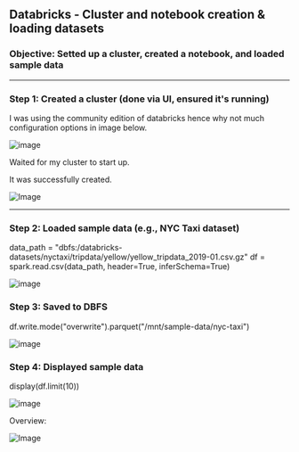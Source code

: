 ## Databricks - Cluster and notebook creation & loading datasets
### Objective: Setted up a cluster, created a notebook, and loaded sample data

***


### Step 1: Created a cluster (done via UI, ensured it's running)
I was using the community edition of databricks hence why not much configuration options in image below.

![image](https://github.com/user-attachments/assets/26af636f-ddae-4945-8772-713b184f2338)


Waited for my cluster to start up. 


It was successfully created.

![Image](https://github.com/user-attachments/assets/7beb373e-cf92-4352-bca9-17e3dfc73dc3)


--- 


### Step 2: Loaded sample data (e.g., NYC Taxi dataset)
data_path = "dbfs:/databricks-datasets/nyctaxi/tripdata/yellow/yellow_tripdata_2019-01.csv.gz"
df = spark.read.csv(data_path, header=True, inferSchema=True)

![image](https://github.com/user-attachments/assets/6e0b76d9-1943-4608-af44-d05264783e32)



### Step 3: Saved to DBFS
df.write.mode("overwrite").parquet("/mnt/sample-data/nyc-taxi")

![image](https://github.com/user-attachments/assets/02b38aee-1ee6-4c7f-b253-b1bc21261946)



### Step 4: Displayed sample data
display(df.limit(10))

![image](https://github.com/user-attachments/assets/5ace930a-dc7d-42cc-b407-6c7152a940f8)



Overview:


![Image](https://github.com/user-attachments/assets/3dcf3fd5-f622-46b7-9150-7f7a71b7d1d1)

